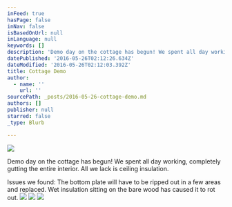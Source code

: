 ```yaml
---
inFeed: true
hasPage: false
inNav: false
isBasedOnUrl: null
inLanguage: null
keywords: []
description: 'Demo day on the cottage has begun! We spent all day working, completely gutting the entire interior. All we lack is ceiling insulation.'
datePublished: '2016-05-26T02:12:26.634Z'
dateModified: '2016-05-26T02:12:03.392Z'
title: Cottage Demo
author:
  - name: ''
    url: ''
sourcePath: _posts/2016-05-26-cottage-demo.md
authors: []
publisher: null
starred: false
_type: Blurb

---
```

![](https://the-grid-user-content.s3-us-west-2.amazonaws.com/19f563d8-7b8a-4985-bb6d-ab05748489ff.jpg)

Demo day on the cottage has begun! We spent all day working, completely gutting the entire interior. All we lack is ceiling insulation.

Issues we found: The bottom plate will have to be ripped out in a few areas and replaced. Wet insulation sitting on the bare wood has caused it to rot out.
![](https://the-grid-user-content.s3-us-west-2.amazonaws.com/6778c485-e0ec-4a39-ac9b-c94a68504288.jpg)
![](https://the-grid-user-content.s3-us-west-2.amazonaws.com/d4f2d6e7-5ceb-430a-98d7-5db5daa6d07f.jpg)
![](https://the-grid-user-content.s3-us-west-2.amazonaws.com/232b443f-2581-4ac7-8cc5-a7a2e3892b10.jpg)
